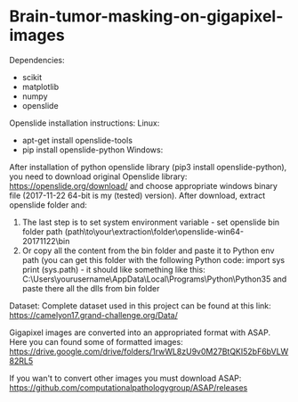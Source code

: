 # Brain-tumor-masking-on-gigapixel-images

Dependencies:

- scikit
- matplotlib
- numpy
- openslide

Openslide installation instructions:
Linux:
- apt-get install openslide-tools
- pip install openslide-python
Windows:

After installation of python openslide library (pip3 install openslide-python), you need to download original Openslide library:
https://openslide.org/download/ and choose appropriate windows binary file (2017-11-22	64-bit is my (tested) version).
After download, extract openslide folder and:
1) The last step is to set system environment variable - set openslide bin folder path (path\to\your\extraction\folder\openslide-win64-20171122\bin
2) Or copy all the content from the bin folder and paste it to Python env path (you can get this folder with the following Python code:
import sys
print (sys.path) - it should like something like this:
C:\Users\yourusername\AppData\Local\Programs\Python\Python35 and paste there all the dlls from bin folder

Dataset:
Complete dataset used in this project can be found at this link:
https://camelyon17.grand-challenge.org/Data/

Gigapixel images are converted into an appropriated format with ASAP. Here you can found some of formatted images:
https://drive.google.com/drive/folders/1rwWL8zU9v0M27BtQKI52bF6bVLW82RL5

If you wan't to convert other images you must download ASAP:
https://github.com/computationalpathologygroup/ASAP/releases



